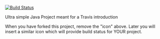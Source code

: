 [![Build Status](https://travis-ci.com/AlexanderPihl/uge3dag1ex1.svg?branch=master)](https://travis-ci.com/AlexanderPihl/uge3dag1ex1)

Ultra simple Java Project meant for a Travis introduction

When you have forked this project, remove the "icon" above. Later you will insert a similar icon which will provide build status for YOUR project.
